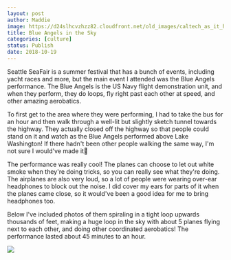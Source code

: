 ```yaml
---
layout: post
author: Maddie
image: https://d24slhcvzhzz82.cloudfront.net/old_images/caltech_as_it_happens/6a0105349b8251970b022ad3b8a491200b.jpg
title: Blue Angels in the Sky 
categories: [culture]
status: Publish
date: 2018-10-19
---
```


Seattle SeaFair is a summer festival that has a bunch of events, including yacht races and more, but the main event I attended was the Blue Angels performance. The Blue Angels is the US Navy flight demonstration unit, and when they perform, they do loops, fly right past each other at speed, and other amazing aerobatics.

To first get to the area where they were performing, I had to take the bus for an hour and then walk through a well-lit but slightly sketch tunnel towards the highway. They actually closed off the highway so that people could stand on it and watch as the Blue Angels performed above Lake Washington! If there hadn't been other people walking the same way, I'm not sure I would've made it🤔

The performance was really cool! The planes can choose to let out white smoke when they're doing tricks, so you can really see what they're doing. The airplanes are also very loud, so a lot of people were wearing over-ear headphones to block out the noise. I did cover my ears for parts of it when the planes came close, so it would've been a good idea for me to bring headphones too.

Below I've included photos of them spiraling in a tight loop upwards thousands of feet, making a huge loop in the sky with about 5 planes flying next to each other, and doing other coordinated aerobatics! The performance lasted about 45 minutes to an hour.


![](https://d24slhcvzhzz82.cloudfront.net/old_images/6a01b8d28f2857970c022ad372ea18200c-pi.jpg)

